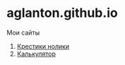 # aglanton.github.io  

Мои сайты  

1. [Крестики нолики](https://aglanton.github.io/tic-tac-toe/ "Крестики нолики")
2. [Калькулятор](https://aglanton.github.io/calculator/ "Калькулятор")
